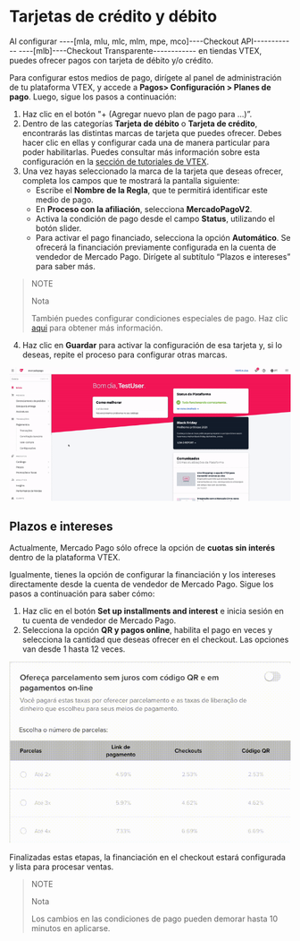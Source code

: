 # Tarjetas de crédito y débito

Al configurar ----[mla, mlu, mlc, mlm, mpe, mco]----Checkout API------------ ----[mlb]----Checkout Transparente------------ en tiendas VTEX, puedes ofrecer pagos con tarjeta de débito y/o crédito. 

Para configurar estos medios de pago, dirígete al panel de administración de tu plataforma VTEX, y accede a **Pagos> Configuración > Planes de pago**. Luego, sigue los pasos a continuación:

1. Haz clic en el botón "+ (Agregar nuevo plan de pago para ...)”.
2. Dentro de las categorías **Tarjeta de débito** o **Tarjeta de crédito**, encontrarás las distintas marcas de tarjeta que puedes ofrecer. Debes hacer clic en ellas y configurar cada una de manera particular para poder habilitarlas. Puedes consultar más información sobre esta configuración en la [sección de tutoriales de VTEX](https://help.vtex.com/es/tutorial/condicoes-de-pagamento--tutorials_455#parcelado-sem-juros). 
3. Una vez hayas seleccionado la marca de la tarjeta que deseas ofrecer, completa los campos que te mostrará la pantalla siguiente: 
    * Escribe el **Nombre de la Regla**, que te permitirá identificar este medio de pago.
    * En **Proceso con la afiliación**, selecciona **MercadoPagoV2**. 
    * Activa la condición de pago desde el campo **Status**, utilizando el botón slider. 
    * Para activar el pago financiado, selecciona la opción **Automático**. Se ofrecerá la financiación previamente configurada en la cuenta de vendedor de Mercado Pago. Dirígete al subtítulo “Plazos e intereses” para saber más. 

> NOTE
>
> Nota
>
> También puedes configurar condiciones especiales de pago. Haz clic [aqui](https://help.vtex.com/es/tutorial/condicoes-especiais--tutorials_456?&utm_source=admin) para obtener más información.

4. Haz clic en **Guardar** para activar la configuración de esa tarjeta y, si lo deseas, repite el proceso para configurar otras marcas.

![Configurar condiciones de pago con tarjeta de crédito](/images/vtex/paymentconditions-cc-imagenv2-pt.gif)

## Plazos e intereses

Actualmente, Mercado Pago sólo ofrece la opción de **cuotas sin interés** dentro de la plataforma VTEX. 

Igualmente, tienes la opción de configurar la financiación y los intereses directamente desde la cuenta de vendedor de Mercado Pago. Sigue los pasos a continuación para saber cómo:

1. Haz clic en el botón **Set up installments and interest** e inicia sesión en tu cuenta de vendedor de Mercado Pago.
2. Selecciona la opción **QR y pagos online**, habilita el pago en veces y selecciona la cantidad que deseas ofrecer en el checkout. Las opciones van desde 1 hasta 12 veces.


![Installment and interest](/images/adobe-commerce/parcelamento.gif)

Finalizadas estas etapas, la financiación en el checkout estará configurada y lista para procesar ventas.


> NOTE
>
> Nota
>
> Los cambios en las condiciones de pago pueden demorar hasta 10 minutos en aplicarse.